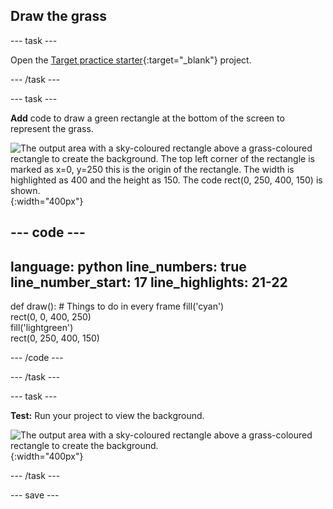 ## Draw the grass

--- task ---

Open the [Target practice starter](https://editor.raspberrypi.org/en/projects/target-practice-starter){:target="_blank"} project. 

--- /task ---

--- task ---

**Add** code to draw a green rectangle at the bottom of the screen to represent the grass.

![The output area with a sky-coloured rectangle above a grass-coloured rectangle to create the background. The top left corner of the rectangle is marked as x=0, y=250 this is the origin of the rectangle. The width is highlighted as 400 and the height as 150. The code rect(0, 250, 400, 150) is shown.](images/green-grass.png){:width="400px"}

--- code ---
---
language: python
line_numbers: true
line_number_start: 17
line_highlights: 21-22
---
def draw():
    # Things to do in every frame
    fill('cyan')  
    rect(0, 0, 400, 250)  
    fill('lightgreen')  
    rect(0, 250, 400, 150) 

--- /code ---

--- /task ---

--- task ---

**Test:** Run your project to view the background. 

![The output area with a sky-coloured rectangle above a grass-coloured rectangle to create the background.](images/background.png){:width="400px"}

--- /task ---

--- save ---
